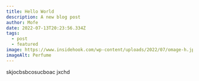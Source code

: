 ```yaml
---
title: Hello World
description: A new blog post
author: Mofe
date: 2022-07-13T20:23:56.334Z
tags:
  - post
  - featured
image: https://www.insidehook.com/wp-content/uploads/2022/07/omage-h.jpg?w=1200
imageAlt: Perfume
---
```

skjocbsbcosucboac jxchd